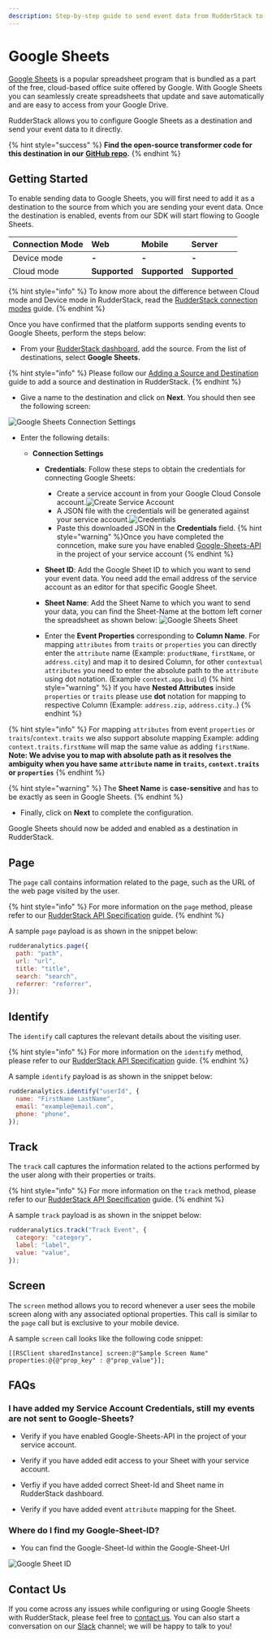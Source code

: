 ```yaml
---
description: Step-by-step guide to send event data from RudderStack to Google Sheets.
---
```


# Google Sheets

[Google Sheets](https://www.google.com/sheets/about/) is a popular spreadsheet program that is bundled as a part of the free, cloud-based office suite offered by Google. With Google Sheets you can seamlessly create spreadsheets that update and save automatically and are easy to access from your Google Drive.

RudderStack allows you to configure Google Sheets as a destination and send your event data to it directly.

{% hint style="success" %}
**Find the open-source transformer code for this destination in our** [**GitHub repo**](https://github.com/rudderlabs/rudder-transformer/tree/master/v0/destinations/googlesheets)**.**
{% endhint %}

## Getting Started

To enable sending data to Google Sheets, you will first need to add it as a destination to the source from which you are sending your event data. Once the destination is enabled, events from our SDK will start flowing to Google Sheets.

| **Connection Mode** | **Web**       | **Mobile**    | **Server**    |
| :------------------ | :------------ | :------------ | :------------ |
| Device mode         | **-**         | **-**         | **-**         |
| Cloud mode          | **Supported** | **Supported** | **Supported** |

{% hint style="info" %}
To know more about the difference between Cloud mode and Device mode in RudderStack, read the [RudderStack connection modes](https://docs.rudderstack.com/get-started/rudderstack-connection-modes) guide.
{% endhint %}

Once you have confirmed that the platform supports sending events to Google Sheets, perform the steps below:

- From your [RudderStack dashboard](https://app.rudderlabs.com/), add the source. From the list of destinations, select **Google Sheets.**

{% hint style="info" %}
Please follow our [Adding a Source and Destination](https://docs.rudderstack.com/getting-started/adding-source-and-destination-rudderstack) guide to add a source and destination in RudderStack.
{% endhint %}

- Give a name to the destination and click on **Next**. You should then see the following screen:

![Google Sheets Connection Settings](../.gitbook/assets/google-sheetsv2-config.png)

- Enter the following details:

  - **Connection Settings**

    - **Credentials**: Follow these steps to obtain the credentials for connecting Google Sheets:

      - Create a service account in from your Google Cloud Console account.![Create Service Account](../.gitbook/assets/service-account.png)
      - A JSON file with the credentials will be generated against your service account.![Credentials](../.gitbook/assets/credentials.png)
      - Paste this downloaded JSON in the **Credentials** field.
        {% hint style="warning" %}Once you have completed the conncetion, make sure you have enabled [Google-Sheets-API](https://console.cloud.google.com/apis/library/sheets.googleapis.com?q=sheets&id=739c20c5-5641-41e8-a938-e55ddc082ad1&project=rudder-integration&supportedpurview=project) in the project of your service account
        {% endhint %}

    - **Sheet ID**: Add the Google Sheet ID to which you want to send your event data. You need add the email address of the service account as an editor for that specific Google Sheet.
    - **Sheet Name**: Add the Sheet Name to which you want to send your data, you can find the Sheet-Name at the bottom left corner the spreadsheet as shown below: ![Google Sheets Sheet](../.gitbook/assets/sheet-name.png)

    - Enter the **Event Properties** corresponding to **Column Name**. For mapping `attributes` from `traits` or `properties` you can directly enter the `attribute` name (Example: `productName`, `firstName`, or `address.city`) and map it to desired Column, for other `contextual` `attributes` you need to enter the absolute path to the `attribute` using dot notation. (Example `context.app.build`)
      {% hint style="warning" %} If you have **Nested Attributes** inside `properties` or `traits` please use **dot** notation for mapping to respective Column (Example: `address.zip`, `address.city`..)
      {% endhint %}

{% hint style="info" %}
For mapping `attributes` from event `properties` or `traits`/`context.traits` we also support absolute mapping Example: adding `context.traits.firstName` will map the same value as adding `firstName`.
**Note: We advise you to map with absolute path as it resolves the ambiguity when you have same `attribute` name in `traits`, `context.traits` or `properties`**
{% endhint %}

{% hint style="warning" %}
The **Sheet Name** is **case-sensitive** and has to be exactly as seen in Google Sheets.
{% endhint %}

- Finally, click on **Next** to complete the configuration.

Google Sheets should now be added and enabled as a destination in RudderStack.

## Page

The `page` call contains information related to the page, such as the URL of the web page visited by the user.

{% hint style="info" %}
For more information on the `page` method, please refer to our [RudderStack API Specification](https://docs.rudderstack.com/rudderstack-api-spec) guide.
{% endhint %}

A sample `page` payload is as shown in the snippet below:

```javascript
rudderanalytics.page({
  path: "path",
  url: "url",
  title: "title",
  search: "search",
  referrer: "referrer",
});
```

## Identify

The `identify` call captures the relevant details about the visiting user.

{% hint style="info" %}
For more information on the `identify` method, please refer to our [RudderStack API Specification](https://docs.rudderstack.com/rudderstack-api-spec) guide.
{% endhint %}

A sample `identify` payload is as shown in the snippet below:

```javascript
rudderanalytics.identify("userId", {
  name: "FirstName LastName",
  email: "example@email.com",
  phone: "phone",
});
```

## Track

The `track` call captures the information related to the actions performed by the user along with their properties or traits.

{% hint style="info" %}
For more information on the `track` method, please refer to our [RudderStack API Specification](https://docs.rudderstack.com/rudderstack-api-spec) guide.
{% endhint %}

A sample `track` payload is as shown in the snippet below:

```javascript
rudderanalytics.track("Track Event", {
  category: "category",
  label: "label",
  value: "value",
});
```

## Screen

The `screen` method allows you to record whenever a user sees the mobile screen along with any associated optional properties. This call is similar to the `page` call but is exclusive to your mobile device.

A sample `screen` call looks like the following code snippet:

```text
[[RSClient sharedInstance] screen:@"Sample Screen Name" properties:@{@"prop_key" : @"prop_value"}];
```

## FAQs <a id="faqs"></a>

### I have added my Service Account Credentials, still my events are not sent to Google-Sheets?

- Verify if you have enabled Google-Sheets-API in the project of your service account.

- Verify if you have added edit access to your Sheet with your service account.

- Verfiy if you have added correct Sheet-Id and Sheet name in RudderStack dashboard.

- Verify if you have added event `attribute` mapping for the Sheet.

### Where do I find my Google-Sheet-ID?

- You can find the Google-Sheet-Id within the Google-Sheet-Url

![Google Sheet ID](../.gitbook/assets/Google-Sheet-ID.png)

## Contact Us

If you come across any issues while configuring or using Google Sheets with RudderStack, please feel free to [contact us](mailto:%20contact@rudderstack.com). You can also start a conversation on our [Slack](https://resources.rudderstack.com/join-rudderstack-slack) channel; we will be happy to talk to you!
